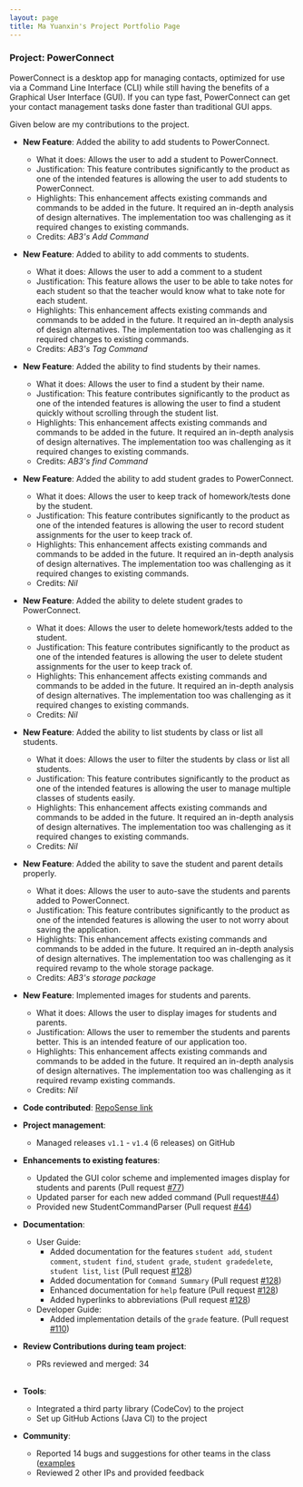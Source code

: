 ```yaml
---
layout: page
title: Ma Yuanxin's Project Portfolio Page
---
```


### Project: PowerConnect

PowerConnect is a desktop app for managing contacts, optimized for use via a Command Line Interface (CLI) while still having the benefits of a Graphical User Interface (GUI). If you can type fast, PowerConnect can get your contact management tasks done faster than traditional GUI apps.

Given below are my contributions to the project.

* **New Feature**: Added the ability to add students to PowerConnect.
  * What it does: Allows the user to add a student to PowerConnect.
  * Justification: This feature contributes significantly to the product as one of the intended features is allowing the user to add students to PowerConnect.
  * Highlights: This enhancement affects existing commands and commands to be added in the future. It required an in-depth analysis of design alternatives. The implementation too was challenging as it required changes to existing commands.
  * Credits: *AB3's Add Command*

* **New Feature**: Added to ability to add comments to students.
  * What it does: Allows the user to add a comment to a student
  * Justification: This feature allows the user to be able to take notes for each student so that the teacher would know what to take note for each student.
  * Highlights: This enhancement affects existing commands and commands to be added in the future. It required an in-depth analysis of design alternatives. The implementation too was challenging as it required changes to existing commands.
  * Credits: *AB3's Tag Command*

* **New Feature**: Added the ability to find students by their names.
  * What it does: Allows the user to find a student by their name.
  * Justification: This feature contributes significantly to the product as one of the intended features is allowing the user to find a student quickly without scrolling through the student list.
  * Highlights: This enhancement affects existing commands and commands to be added in the future. It required an in-depth analysis of design alternatives. The implementation too was challenging as it required changes to existing commands.
  * Credits: *AB3's find Command*

* **New Feature**: Added the ability to add student grades to PowerConnect.
  * What it does: Allows the user to keep track of homework/tests done by the student.
  * Justification: This feature contributes significantly to the product as one of the intended features is allowing the user to record student assignments for the user to keep track of.
  * Highlights: This enhancement affects existing commands and commands to be added in the future. It required an in-depth analysis of design alternatives. The implementation too was challenging as it required changes to existing commands.
  * Credits: *Nil*

* **New Feature**: Added the ability to delete student grades to PowerConnect.
  * What it does: Allows the user to delete homework/tests added to the student.
  * Justification: This feature contributes significantly to the product as one of the intended features is allowing the user to delete student assignments for the user to keep track of.
  * Highlights: This enhancement affects existing commands and commands to be added in the future. It required an in-depth analysis of design alternatives. The implementation too was challenging as it required changes to existing commands.
  * Credits: *Nil*

* **New Feature**: Added the ability to list students by class or list all students.
  * What it does: Allows the user to filter the students by class or list all students.
  * Justification: This feature contributes significantly to the product as one of the intended features is allowing the user to manage multiple classes of students easily.
  * Highlights: This enhancement affects existing commands and commands to be added in the future. It required an in-depth analysis of design alternatives. The implementation too was challenging as it required changes to existing commands.
  * Credits: *Nil*

* **New Feature**: Added the ability to save the student and parent details properly.
  * What it does: Allows the user to auto-save the students and parents added to PowerConnect.
  * Justification: This feature contributes significantly to the product as one of the intended features is allowing the user to not worry about saving the application.
  * Highlights: This enhancement affects existing commands and commands to be added in the future. It required an in-depth analysis of design alternatives. The implementation too was challenging as it required revamp to the whole storage package.
  * Credits: *AB3's storage package*

* **New Feature**: Implemented images for students and parents.
  * What it does: Allows the user to display images for students and parents.
  * Justification: Allows the user to remember the students and parents better. This is an intended feature of our application too.
  * Highlights: This enhancement affects existing commands and commands to be added in the future. It required an in-depth analysis of design alternatives. The implementation too was challenging as it required revamp existing commands.
  * Credits: *Nil*
* **Code contributed**: [RepoSense link](https://nus-cs2103-ay2223s2.github.io/tp-dashboard/?search=mayuanxin1234&sort=groupTitle&sortWithin=title&timeframe=commit&mergegroup=&groupSelect=groupByRepos&breakdown=true&checkedFileTypes=docs~functional-code~test-code~other&since=2023-02-17&tabOpen=true&tabType=zoom&zA=mayuanxin1234&zR=AY2223S2-CS2103T-T09-1%2Ftp%5Bmaster%5D&zACS=261.12&zS=2023-02-17&zFS=T09-1&zU=2023-04-03&zMG=false&zFTF=commit&zFGS=groupByRepos&zFR=false)

* **Project management**:
  * Managed releases `v1.1` - `v1.4` (6 releases) on GitHub

* **Enhancements to existing features**:
  * Updated the GUI color scheme and implemented images display for students and parents (Pull request [\#77](https://github.com/AY2223S2-CS2103T-T09-1/tp/pull/77))
  * Updated parser for each new added command (Pull request[\#44](https://github.com/AY2223S2-CS2103T-T09-1/tp/pull/44))
  * Provided new StudentCommandParser (Pull request [\#44](https://github.com/AY2223S2-CS2103T-T09-1/tp/pull/44))

* **Documentation**:
  * User Guide:
    * Added documentation for the features `student add`, `student comment`, `student find`, `student grade`, `student gradedelete`, `student list`, `list` (Pull request [\#128](https://github.com/AY2223S2-CS2103T-T09-1/tp/pull/128))
    * Added documentation for `Command Summary` (Pull request [\#128](https://github.com/AY2223S2-CS2103T-T09-1/tp/pull/128))
    * Enhanced documentation for `help` feature (Pull request [\#128](https://github.com/AY2223S2-CS2103T-T09-1/tp/pull/128))
    * Added hyperlinks to abbreviations (Pull request [\#128](https://github.com/AY2223S2-CS2103T-T09-1/tp/pull/128))
  * Developer Guide:
    * Added implementation details of the `grade` feature. (Pull request [\#110](https://github.com/AY2223S2-CS2103T-T09-1/tp/pull/110))

* **Review Contributions during team project**:
  * PRs reviewed and merged: 34 <br><br>

* **Tools**:
  * Integrated a third party library (CodeCov) to the project
  * Set up GitHub Actions (Java CI) to the project

* **Community**:
  * Reported 14 bugs and suggestions for other teams in the class ([examples](https://github.com/AY2223S2-CS2103-W16-4/tp/issues)
  * Reviewed 2 other IPs and provided feedback

